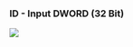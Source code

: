 ### ID - Input DWORD (32 Bit)

![](https://user-images.githubusercontent.com/69573151/210779975-495c4210-22c0-4962-af45-e98d38b26edb.png)

